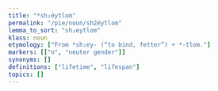 ```yaml
---
title: "*sh₂éytlom"
permalink: "/pie/noun/sh2éytlom"
lemma_to_sort: "sh₂eytlom"
klass: noun
etymology: ["From *sh₂ey- (“to bind, fetter”) +‎ *-tlom."]
markers: [["n", "neuter gender"]]
synonyms: []
definitions: ["lifetime", "lifespan"]
topics: []
---
```

